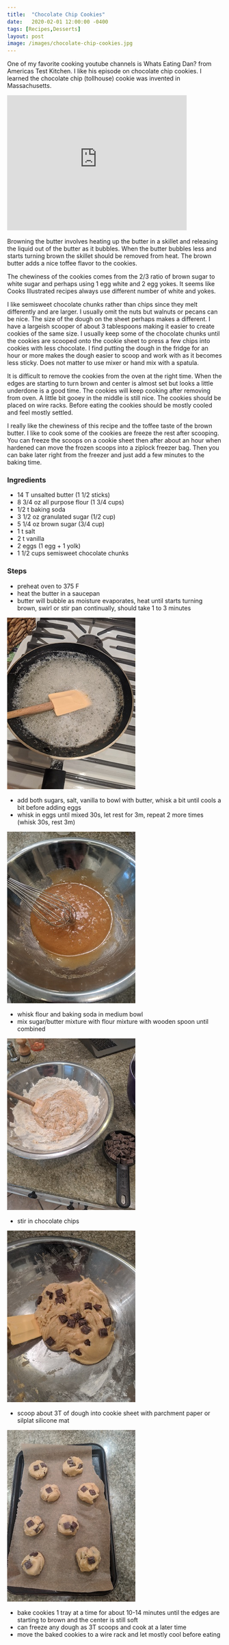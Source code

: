 ```yaml
---
title:  "Chocolate Chip Cookies"
date:   2020-02-01 12:00:00 -0400
tags: [Recipes,Desserts]
layout: post
image: /images/chocolate-chip-cookies.jpg
---
```

One of my favorite cooking youtube channels is Whats Eating Dan? from Americas Test Kitchen.  I like his episode on chocolate chip cookies.  I learned the chocolate chip (tollhouse) cookie was invented in Massachusetts.

<iframe width="420" height="315" src="https://www.youtube.com/embed/oCt3xhKCX1k" frameborder="0" allow="accelerometer; autoplay; encrypted-media; gyroscope; picture-in-picture" allowfullscreen></iframe>

Browning the butter involves heating up the butter in a skillet and releasing the liquid out of the butter as it bubbles.  When the butter bubbles less and starts turning brown the skillet should be removed from heat.  The brown butter adds a nice toffee flavor to the cookies.

The chewiness of the cookies comes from the 2/3 ratio of brown sugar
to white sugar and perhaps using 1 egg white and 2 egg yokes.  It seems like Cooks Illustrated recipes always use different number of white and yokes.

I like semisweet chocolate chunks rather than chips since they melt differently and are larger. I usually omit the nuts but walnuts or pecans can be nice.  The size of the dough on
the sheet perhaps makes a different.  I have a largeish scooper of about 3 tablespoons making it easier to create cookies of the same size.  I usually keep some of the chocolate chunks until the cookies are scooped onto the cookie sheet to press a few chips into cookies with less chocolate.  I find putting the dough in the fridge
for an hour or more makes the dough easier to scoop and work with as it becomes less sticky.  Does not matter to use mixer or hand mix
with a spatula.  

It is difficult to remove the cookies from the oven at the right time. When the edges are starting to turn brown and center is almost set but looks a little underdone is a good time.  The cookies will keep cooking after removing from oven.  A little bit gooey in  the middle is still nice.  The cookies should be
placed on wire racks.  Before eating the cookies should be mostly cooled and feel mostly settled.  

I really like the chewiness of this recipe and the toffee taste of the brown butter.  I like to cook some of the cookies are freeze the rest after scooping.  You can freeze the scoops on a cookie sheet then after about an hour when hardened can move the frozen scoops into a ziplock freezer bag.  Then you can bake later right from the freezer and just add a few minutes to the baking time.

### Ingredients
- 14 T unsalted butter (1 1/2 sticks)
- 8 3/4 oz all purpose flour (1 3/4 cups)
- 1/2 t baking soda
- 3 1/2 oz granulated sugar (1/2 cup)
- 5 1/4 oz brown sugar (3/4 cup)
- 1 t salt
- 2 t vanilla
- 2 eggs (1 egg + 1 yolk)
- 1 1/2 cups semisweet chocolate chunks

### Steps
- preheat oven to 375 F
- heat the butter in a saucepan
- butter will bubble as moisture evaporates, heat until starts turning brown, swirl or stir pan continually, should take 1 to 3 minutes

![Browning butter](/images/chocolate-chip-cookies-1.jpg)

- add both sugars, salt, vanilla to bowl with butter, whisk a bit until cools a bit before adding eggs
- whisk in eggs until mixed 30s, let rest for 3m, repeat 2 more times (whisk 30s, rest 3m)

![mixing sugars, eggs, brown butter](/images/chocolate-chip-cookies-2.jpg)

- whisk flour and baking soda in medium bowl
- mix sugar/butter mixture with flour mixture with wooden spoon until combined

![mixing flour and sugar/butter](/images/chocolate-chip-cookies-3.jpg)

- stir in chocolate chips

![cookie dough](/images/chocolate-chip-cookies-4.jpg)

- scoop about 3T of dough into cookie sheet with parchment paper or silplat silicone mat

![scooping cookies](/images/chocolate-chip-cookies-5.jpg)

- bake cookies 1 tray at a time for about 10-14 minutes until the edges are starting to brown and the center is still soft
- can freeze any dough as 3T scoops and cook at a later time
- move the baked cookies to a wire rack and let mostly cool before eating

